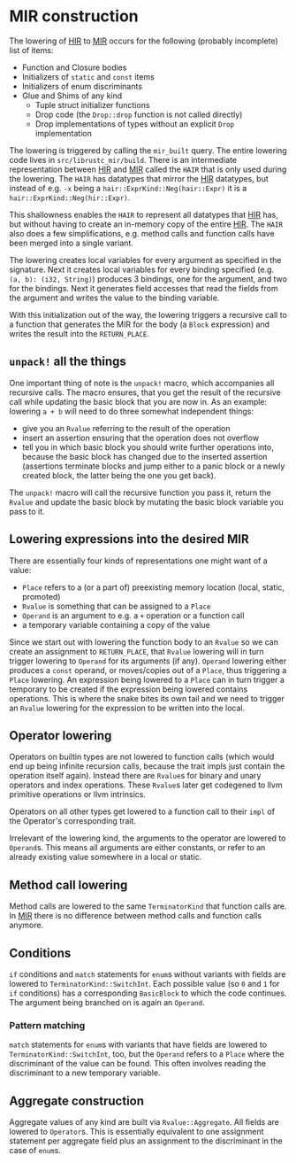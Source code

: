 # MIR construction

The lowering of [HIR] to [MIR] occurs for the following (probably incomplete)
list of items:

* Function and Closure bodies
* Initializers of `static` and `const` items
* Initializers of enum discriminants
* Glue and Shims of any kind
    * Tuple struct initializer functions
    * Drop code (the `Drop::drop` function is not called directly)
    * Drop implementations of types without an explicit `Drop` implementation

The lowering is triggered by calling the `mir_built` query. The entire lowering
code lives in `src/librustc_mir/build`. There is an intermediate representation
between [HIR] and [MIR] called the `HAIR` that is only used during the lowering.
The `HAIR` has datatypes that mirror the [HIR] datatypes, but instead of e.g. `-x`
being a `hair::ExprKind::Neg(hair::Expr)` it is a `hair::ExprKind::Neg(hir::Expr)`.

This shallowness enables the `HAIR` to represent all datatypes that [HIR] has, but
without having to create an in-memory copy of the entire [HIR]. The `HAIR` also
does a few simplifications, e.g. method calls and function calls have been merged
into a single variant.

The lowering creates local variables for every argument as specified in the signature.
Next it creates local variables for every binding specified (e.g. `(a, b): (i32, String)`)
produces 3 bindings, one for the argument, and two for the bindings. Next it generates
field accesses that read the fields from the argument and writes the value to the binding
variable.

With this initialization out of the way, the lowering triggers a recursive call
to a function that generates the MIR for the body (a `Block` expression) and
writes the result into the `RETURN_PLACE`.

## `unpack!` all the things

One important thing of note is the `unpack!` macro, which accompanies all recursive
calls. The macro ensures, that you get the result of the recursive call while updating
the basic block that you are now in. As an example: lowering `a + b` will need to do
three somewhat independent things:

* give you an `Rvalue` referring to the result of the operation
* insert an assertion ensuring that the operation does not overflow
* tell you in which basic block you should write further operations into, because
  the basic block has changed due to the inserted assertion (assertions terminate
  blocks and jump either to a panic block or a newly created block, the latter being
  the one you get back).

The `unpack!` macro will call the recursive function you pass it, return the `Rvalue`
and update the basic block by mutating the basic block variable you pass to it.

## Lowering expressions into the desired MIR

There are essentially four kinds of representations one might want of a value:

* `Place` refers to a (or a part of) preexisting memory location (local, static, promoted)
* `Rvalue` is something that can be assigned to a `Place`
* `Operand` is an argument to e.g. a `+` operation or a function call
* a temporary variable containing a copy of the value

Since we start out with lowering the function body to an `Rvalue` so we can create an
assignment to `RETURN_PLACE`, that `Rvalue` lowering will in turn trigger lowering to
`Operand` for its arguments (if any). `Operand` lowering either produces a `const`
operand, or moves/copies out of a `Place`, thus triggering a `Place` lowering. An
expression being lowered to a `Place` can in turn trigger a temporary to be created
if the expression being lowered contains operations. This is where the snake bites its
own tail and we need to trigger an `Rvalue` lowering for the expression to be written
into the local.

## Operator lowering

Operators on builtin types are not lowered to function calls (which would end up being
infinite recursion calls, because the trait impls just contain the operation itself
again). Instead there are `Rvalue`s for binary and unary operators and index operations.
These `Rvalue`s later get codegened to llvm primitive operations or llvm intrinsics.

Operators on all other types get lowered to a function call to their `impl` of the
Operator's corresponding trait.

Irrelevant of the lowering kind, the arguments to the operator are lowered to `Operand`s.
This means all arguments are either constants, or refer to an already existing value
somewhere in a local or static.

## Method call lowering

Method calls are lowered to the same `TerminatorKind` that function calls are.
In [MIR] there is no difference between method calls and function calls anymore.

## Conditions

`if` conditions and `match` statements for `enum`s without variants with fields are
lowered to `TerminatorKind::SwitchInt`. Each possible value (so `0` and `1` for `if`
conditions) has a corresponding `BasicBlock` to which the code continues.
The argument being branched on is again an `Operand`.

### Pattern matching

`match` statements for `enum`s with variants that have fields are lowered to
`TerminatorKind::SwitchInt`, too, but the `Operand` refers to a `Place` where the
discriminant of the value can be found. This often involves reading the discriminant
to a new temporary variable.

## Aggregate construction

Aggregate values of any kind are built via `Rvalue::Aggregate`. All fields are
lowered to `Operator`s. This is essentially equivalent to one assignment
statement per aggregate field plus an assignment to the discriminant in the
case of `enum`s.

[MIR]: ./index.html
[HIR]: ../hir.html